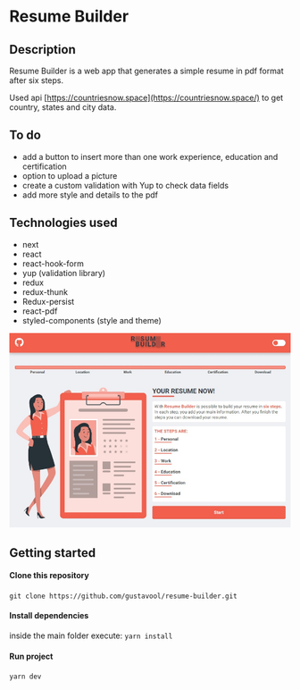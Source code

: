 # Resume Builder

## Description

Resume Builder is a web app that generates a simple resume in pdf format after six steps.

Used api [https://countriesnow.space](https://countriesnow.space/) to get country, states and city data.

## To do

- add a button to insert more than one work experience, education and certification
- option to upload a picture
- create a custom validation with Yup to check data fields
- add more style and details to the pdf

## Technologies used

- next
- react
- react-hook-form
- yup (validation library)
- redux
- redux-thunk
- Redux-persist
- react-pdf
- styled-components (style and theme)

<img src="readme/resume-home-page.jpg"><br>

## Getting started

#### Clone this repository

`git clone https://github.com/gustavool/resume-builder.git`

#### Install dependencies

inside the main folder execute: `yarn install`

#### Run project

`yarn dev`
